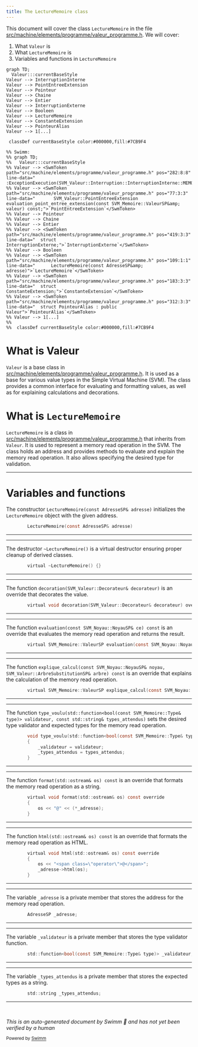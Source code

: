 ```yaml
---
title: The LectureMemoire class
---
```

This document will cover the class <SwmToken path="src/machine/elements/programme/valeur_programme.h" pos="109:1:1" line-data="		LectureMemoire(const AdresseSP&amp; adresse)">`LectureMemoire`</SwmToken> in the file <SwmPath>[src/machine/elements/programme/valeur_programme.h](src/machine/elements/programme/valeur_programme.h)</SwmPath>. We will cover:

1. What <SwmToken path="src/machine/elements/programme/valeur_programme.h" pos="55:2:2" line-data="namespace Valeur">`Valeur`</SwmToken> is
2. What <SwmToken path="src/machine/elements/programme/valeur_programme.h" pos="109:1:1" line-data="		LectureMemoire(const AdresseSP&amp; adresse)">`LectureMemoire`</SwmToken> is
3. Variables and functions in <SwmToken path="src/machine/elements/programme/valeur_programme.h" pos="109:1:1" line-data="		LectureMemoire(const AdresseSP&amp; adresse)">`LectureMemoire`</SwmToken>

```mermaid
graph TD;
  Valeur:::currentBaseStyle
Valeur --> InterruptionInterne
Valeur --> PointEntreeExtension
Valeur --> Pointeur
Valeur --> Chaine
Valeur --> Entier
Valeur --> InterruptionExterne
Valeur --> Booleen
Valeur --> LectureMemoire
Valeur --> ConstanteExtension
Valeur --> PointeurAlias
Valeur --> 1[...]

 classDef currentBaseStyle color:#000000,fill:#7CB9F4

%% Swimm:
%% graph TD;
%%   Valeur:::currentBaseStyle
%% Valeur --> <SwmToken path="src/machine/elements/programme/valeur_programme.h" pos="282:8:8" line-data="		:ExceptionExecution(SVM_Valeur::Interruption::InterruptionInterne::MEMOIRE)">`InterruptionInterne`</SwmToken>
%% Valeur --> <SwmToken path="src/machine/elements/programme/valeur_programme.h" pos="77:3:3" line-data="		SVM_Valeur::PointEntreeExtension evaluation_point_entree_extension(const SVM_Memoire::ValeurSP&amp; valeur) const;">`PointEntreeExtension`</SwmToken>
%% Valeur --> Pointeur
%% Valeur --> Chaine
%% Valeur --> Entier
%% Valeur --> <SwmToken path="src/machine/elements/programme/valeur_programme.h" pos="419:3:3" line-data="	struct InterruptionExterne;">`InterruptionExterne`</SwmToken>
%% Valeur --> Booleen
%% Valeur --> <SwmToken path="src/machine/elements/programme/valeur_programme.h" pos="109:1:1" line-data="		LectureMemoire(const AdresseSP&amp; adresse)">`LectureMemoire`</SwmToken>
%% Valeur --> <SwmToken path="src/machine/elements/programme/valeur_programme.h" pos="183:3:3" line-data="	struct ConstanteExtension;">`ConstanteExtension`</SwmToken>
%% Valeur --> <SwmToken path="src/machine/elements/programme/valeur_programme.h" pos="312:3:3" line-data="	struct PointeurAlias : public Valeur">`PointeurAlias`</SwmToken>
%% Valeur --> 1[...]
%% 
%%  classDef currentBaseStyle color:#000000,fill:#7CB9F4
```

# What is Valeur

<SwmToken path="src/machine/elements/programme/valeur_programme.h" pos="55:2:2" line-data="namespace Valeur">`Valeur`</SwmToken> is a base class in <SwmPath>[src/machine/elements/programme/valeur_programme.h](src/machine/elements/programme/valeur_programme.h)</SwmPath>. It is used as a base for various value types in the Simple Virtual Machine (SVM). The class provides a common interface for evaluating and formatting values, as well as for explaining calculations and decorations.

# What is <SwmToken path="src/machine/elements/programme/valeur_programme.h" pos="109:1:1" line-data="		LectureMemoire(const AdresseSP&amp; adresse)">`LectureMemoire`</SwmToken>

<SwmToken path="src/machine/elements/programme/valeur_programme.h" pos="109:1:1" line-data="		LectureMemoire(const AdresseSP&amp; adresse)">`LectureMemoire`</SwmToken> is a class in <SwmPath>[src/machine/elements/programme/valeur_programme.h](src/machine/elements/programme/valeur_programme.h)</SwmPath> that inherits from <SwmToken path="src/machine/elements/programme/valeur_programme.h" pos="55:2:2" line-data="namespace Valeur">`Valeur`</SwmToken>. It is used to represent a memory read operation in the SVM. The class holds an address and provides methods to evaluate and explain the memory read operation. It also allows specifying the desired type for validation.

<SwmSnippet path="/src/machine/elements/programme/valeur_programme.h" line="109">

---

# Variables and functions

The constructor <SwmToken path="src/machine/elements/programme/valeur_programme.h" pos="109:1:9" line-data="		LectureMemoire(const AdresseSP&amp; adresse)">`LectureMemoire(const AdresseSP& adresse)`</SwmToken> initializes the <SwmToken path="src/machine/elements/programme/valeur_programme.h" pos="109:1:1" line-data="		LectureMemoire(const AdresseSP&amp; adresse)">`LectureMemoire`</SwmToken> object with the given address.

```c
		LectureMemoire(const AdresseSP& adresse)
```

---

</SwmSnippet>

<SwmSnippet path="/src/machine/elements/programme/valeur_programme.h" line="111">

---

The destructor <SwmToken path="src/machine/elements/programme/valeur_programme.h" pos="111:3:6" line-data="		virtual ~LectureMemoire() {}">`~LectureMemoire()`</SwmToken> is a virtual destructor ensuring proper cleanup of derived classes.

```c
		virtual ~LectureMemoire() {}
```

---

</SwmSnippet>

<SwmSnippet path="/src/machine/elements/programme/valeur_programme.h" line="112">

---

The function <SwmToken path="src/machine/elements/programme/valeur_programme.h" pos="112:5:13" line-data="		virtual void decoration(SVM_Valeur::Decorateur&amp; decorateur) override;">`decoration(SVM_Valeur::Decorateur& decorateur)`</SwmToken> is an override that decorates the value.

```c
		virtual void decoration(SVM_Valeur::Decorateur& decorateur) override;
```

---

</SwmSnippet>

<SwmSnippet path="/src/machine/elements/programme/valeur_programme.h" line="113">

---

The function <SwmToken path="src/machine/elements/programme/valeur_programme.h" pos="113:7:19" line-data="		virtual SVM_Memoire::ValeurSP evaluation(const SVM_Noyau::NoyauSP&amp; ce) const override;">`evaluation(const SVM_Noyau::NoyauSP& ce) const`</SwmToken> is an override that evaluates the memory read operation and returns the result.

```c
		virtual SVM_Memoire::ValeurSP evaluation(const SVM_Noyau::NoyauSP& ce) const override;
```

---

</SwmSnippet>

<SwmSnippet path="/src/machine/elements/programme/valeur_programme.h" line="114">

---

The function <SwmToken path="src/machine/elements/programme/valeur_programme.h" pos="114:7:27" line-data="		virtual SVM_Memoire::ValeurSP explique_calcul(const SVM_Noyau::NoyauSP&amp; noyau, SVM_Valeur::ArbreSubstitutionSP&amp; arbre) const override;">`explique_calcul(const SVM_Noyau::NoyauSP& noyau, SVM_Valeur::ArbreSubstitutionSP& arbre) const`</SwmToken> is an override that explains the calculation of the memory read operation.

```c
		virtual SVM_Memoire::ValeurSP explique_calcul(const SVM_Noyau::NoyauSP& noyau, SVM_Valeur::ArbreSubstitutionSP& arbre) const override;
```

---

</SwmSnippet>

<SwmSnippet path="/src/machine/elements/programme/valeur_programme.h" line="115">

---

The function <SwmToken path="src/machine/elements/programme/valeur_programme.h" pos="115:3:33" line-data="		void type_voulu(std::function&lt;bool(const SVM_Memoire::Type&amp; type)&gt; validateur, const std::string&amp; types_attendus)">`type_voulu(std::function<bool(const SVM_Memoire::Type& type)> validateur, const std::string& types_attendus)`</SwmToken> sets the desired type validator and expected types for the memory read operation.

```c
		void type_voulu(std::function<bool(const SVM_Memoire::Type& type)> validateur, const std::string& types_attendus)
		{
			_validateur = validateur;
			_types_attendus = types_attendus;
		}
```

---

</SwmSnippet>

<SwmSnippet path="/src/machine/elements/programme/valeur_programme.h" line="120">

---

The function <SwmToken path="src/machine/elements/programme/valeur_programme.h" pos="120:5:15" line-data="		virtual void format(std::ostream&amp; os) const override">`format(std::ostream& os) const`</SwmToken> is an override that formats the memory read operation as a string.

```c
		virtual void format(std::ostream& os) const override
		{
			os << "@" << (*_adresse);
		}
```

---

</SwmSnippet>

<SwmSnippet path="/src/machine/elements/programme/valeur_programme.h" line="124">

---

The function <SwmToken path="src/machine/elements/programme/valeur_programme.h" pos="124:5:15" line-data="		virtual void html(std::ostream&amp; os) const override">`html(std::ostream& os) const`</SwmToken> is an override that formats the memory read operation as HTML.

```c
		virtual void html(std::ostream& os) const override
		{
			os << "<span class=\"operator\">@</span>";
			_adresse->html(os);
		}
```

---

</SwmSnippet>

<SwmSnippet path="/src/machine/elements/programme/valeur_programme.h" line="130">

---

The variable <SwmToken path="src/machine/elements/programme/valeur_programme.h" pos="130:3:3" line-data="		AdresseSP _adresse;">`_adresse`</SwmToken> is a private member that stores the address for the memory read operation.

```c
		AdresseSP _adresse;
```

---

</SwmSnippet>

<SwmSnippet path="/src/machine/elements/programme/valeur_programme.h" line="131">

---

The variable <SwmToken path="src/machine/elements/programme/valeur_programme.h" pos="131:18:18" line-data="		std::function&lt;bool(const SVM_Memoire::Type&amp; type)&gt; _validateur;">`_validateur`</SwmToken> is a private member that stores the type validator function.

```c
		std::function<bool(const SVM_Memoire::Type& type)> _validateur;
```

---

</SwmSnippet>

<SwmSnippet path="/src/machine/elements/programme/valeur_programme.h" line="132">

---

The variable <SwmToken path="src/machine/elements/programme/valeur_programme.h" pos="132:5:5" line-data="		std::string _types_attendus;">`_types_attendus`</SwmToken> is a private member that stores the expected types as a string.

```c
		std::string _types_attendus;
```

---

</SwmSnippet>

&nbsp;

*This is an auto-generated document by Swimm 🌊 and has not yet been verified by a human*

<SwmMeta version="3.0.0" repo-id="Z2l0aHViJTNBJTNBc3ZtLTIuNy4yMDI0MTEwNyUzQSUzQVN3aW1tLURlbW8=" repo-name="svm-2.7.20241107"><sup>Powered by [Swimm](/)</sup></SwmMeta>
